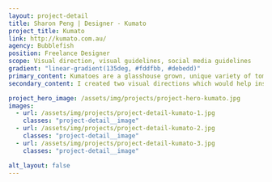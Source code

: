 ```yaml
---
layout: project-detail
title: Sharon Peng | Designer - Kumato
project_title: Kumato
link: http://kumato.com.au/
agency: Bubblefish
position: Freelance Designer
scope: Visual direction, visual guidelines, social media guidelines
gradient: "linear-gradient(135deg, #fddfbb, #debedd)"
primary_content: Kumatoes are a glasshouse grown, unique variety of tomato originating in Europe in the 1970’s. Having already gained international exposure, kumatoes just received a license to grow and sell in Australia. Syngenta, the parent company of Kumato, wanted to educate the Australia public about the benefits of kumato, wanting to emphasise their versatility and great taste at all of the fruit’s stages.
secondary_content: I created two visual directions which would help inspire and appeal to the Australian public. The chosen direction was a more rustic and down to earth visual style, something that Sygenta believed Australians would identify with. The visual direction was applied to the photography and design of a new brand awareness website.

project_hero_image: /assets/img/projects/project-hero-kumato.jpg
images:
  - url: /assets/img/projects/project-detail-kumato-1.jpg
    classes: "project-detail__image"
  - url: /assets/img/projects/project-detail-kumato-2.jpg
    classes: "project-detail__image"
  - url: /assets/img/projects/project-detail-kumato-3.jpg
    classes: "project-detail__image"

alt_layout: false
---
```

